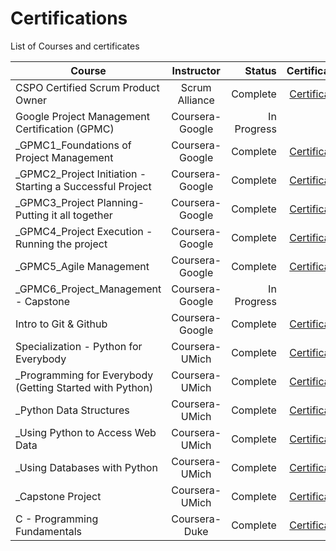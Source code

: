 # Certifications
List of Courses and certificates

| Course        | Instructor           | Status  | Certificate  |
| ------------- |:-------------:| -----:| -----:|
| CSPO Certified Scrum Product Owner      | Scrum Alliance | Complete | [Certificate](https://github.com/MD32764/Certifications/blob/884aaca54b93ab5e085f7dbf015f0a5ecda9005f/certificates/ScrumAlliance_CSPO_Certificate.pdf)|
| Google Project Management Certification (GPMC)     | Coursera-Google | In Progress |  |
| _GPMC1_Foundations of Project Management     | Coursera-Google | Complete | [Certificate](https://github.com/MD32764/Certifications/blob/163bf325a7debada1a532b8775477309111c1c32/certificates/_GPMC1_Foundations%20of%20Project%20Management.pdf) |
| _GPMC2_Project Initiation - Starting a Successful Project     | Coursera-Google | Complete | [Certificate](https://github.com/MD32764/Certifications/blob/163bf325a7debada1a532b8775477309111c1c32/certificates/_GPMC2_Project%20Initiation%20-%20Starting%20a%20Successful%20Project.pdf) |
| _GPMC3_Project Planning- Putting it all together     | Coursera-Google | Complete | [Certificate](https://github.com/MD32764/Certifications/blob/163bf325a7debada1a532b8775477309111c1c32/certificates/_GPMC3_Project%20Planning-%20Putting%20it%20all%20together.pdf) |
| _GPMC4_Project Execution - Running the project     | Coursera-Google | Complete | [Certificate](https://github.com/MD32764/Certifications/blob/163bf325a7debada1a532b8775477309111c1c32/certificates/_GPMC4_Project%20Execution%20-Running%20the%20project.pdf) |
| _GPMC5_Agile Management       | Coursera-Google | Complete | [Certificate](https://github.com/MD32764/Certifications/blob/300404ff8444167cf1a96889b78969b6b266e613/certificates/_GPMC5_Agile%20Project%20Management.pdf) |
| _GPMC6_Project_Management - Capstone     | Coursera-Google | In Progress |  |
| Intro to Git & Github     | Coursera-Google      |   Complete | [Certificate](https://github.com/MD32764/Certifications/blob/af96d26d19fbd4e9fa4c799eac12944563e97020/certificates/Introduction%20to%20Git%20and%20GitHub.pdf)|
| Specialization - Python for Everybody  | Coursera-UMich      |   Complete | [Certificate](https://github.com/MD32764/Certifications/blob/af96d26d19fbd4e9fa4c799eac12944563e97020/certificates/_Python6_Python%20for%20Everybody%20(Specialization).pdf)|
| _Programming for Everybody (Getting Started with Python)  | Coursera-UMich      |   Complete | [Certificate](https://github.com/MD32764/Certifications/blob/af96d26d19fbd4e9fa4c799eac12944563e97020/certificates/_Python1_Programming%20for%20Everybody%20(Getting%20Started%20with%20Python).pdf) |
| _Python Data Structures  | Coursera-UMich      |   Complete | [Certificate](https://github.com/MD32764/Certifications/blob/af96d26d19fbd4e9fa4c799eac12944563e97020/certificates/_Python2_Python%20Data%20Structures.pdf) |
| _Using Python to Access Web Data  | Coursera-UMich      |   Complete | [Certificate](https://github.com/MD32764/Certifications/blob/af96d26d19fbd4e9fa4c799eac12944563e97020/certificates/_Python3_Using%20Python%20to%20Access%20Web%20Data.pdf) |
| _Using Databases with Python  | Coursera-UMich      |   Complete | [Certificate](https://github.com/MD32764/Certifications/blob/af96d26d19fbd4e9fa4c799eac12944563e97020/certificates/_Python4_Using%20Databases%20with%20Python.pdf) |
| _Capstone Project  | Coursera-UMich      |   Complete | [Certificate](https://github.com/MD32764/Certifications/blob/af96d26d19fbd4e9fa4c799eac12944563e97020/certificates/_Python5_Capstone.pdf) |
| C - Programming Fundamentals | Coursera-Duke      |   Complete | [Certificate](https://github.com/MD32764/Certifications/blob/8c28f3bb7127952bc543c96893c480879f9cf1e2/certificates/_C1_Programming%20Fundamentals.pdf) |
